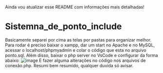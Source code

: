 Ainda vou atualizar esse README com informações mais detalhadas!
# Sistemna_de_ponto_include
Basicamente separei por cima as telas por pastas para organizar melhor.
Para rodar é preciso baixar o xampp, dar um start no Apache e no MySQL, acessar o localhost/phpmyadmin e colar o código que esta no arquivo ponto.sql. Além disso,
baixar o php server no VsCode e configurar da forma abaixo:
![image](https://github.com/Gustavohonoras/Sistemna_de_ponto_include/assets/108849824/5958ba1a-9fa3-42bc-90e7-5ef7ebe3ff21)
E fazer alguma alterações no código nos arquivos de conexão.php. Resumi bem resumido, qualquer duvida só avisar.
